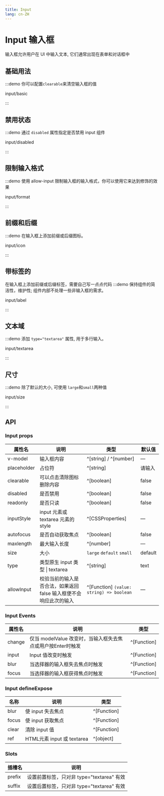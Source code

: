 ```yaml
---
title: Input
lang: cn-ZH
---
```


# Input 输入框

输入框允许用户在 UI 中输入文本, 它们通常出现在表单和对话框中

## 基础用法

:::demo 你可以配置`clearable`来清空输入框的值

input/basic

:::

## 禁用状态

:::demo 通过 `disabled` 属性指定是否禁用 input 组件

input/disabled

:::

## 限制输入格式

:::demo 使用 allow-input 限制输入框的输入格式，你可以使用它来达到修饰的效果

input/format

:::

## 前缀和后缀

:::demo 在输入框上添加前缀或后缀图标。

input/icon

:::

## 带标签的

在输入框上添加前缀或后缀标签，需要自己写一点点代码
:::demo 保持组件的简洁性，维护性; 组件内部不处理一些非输入框的需求。

input/label

:::

## 文本域

:::demo 添加 `type="textarea"` 属性, 用于多行输入。

input/textarea

:::

## 尺寸

:::demo 除了默认的大小, 可使用 `large`和`small`两种值

input/size

:::

## API

### Input props

| 属性名      | 说明                                                              | 类型                                     | 默认值  |
| ----------- | ----------------------------------------------------------------- | ---------------------------------------- | ------- |
| v-model     | 输入框内容                                                        | ^[string] / ^[number]                    | —       |
| placeholder | 占位符                                                            | ^[string]                                | 请输入  |
| clearable   | 可以点击清除图标删除内容                                          | ^[boolean]                               | false   |
| disabled    | 是否禁用                                                          | ^[boolean]                               | false   |
| readonly    | 是否只读                                                          | ^[boolean]                               | false   |
| inputStyle  | input 元素或 textarea 元素的 style                                | ^[CSSProperties]                         | —       |
| autofocus   | 是否自动获取焦点                                                  | ^[boolean]                               | false   |
| maxlength   | 最大输入长度                                                      | ^[number]                                | —       |
| size        | 大小                                                              | `large` `default` `small`                | default |
| type        | 类型原生 input 类型 \| textarea                                   | ^[string]                                | text    |
| allowInput  | 校验当前的输入是否合法，如果返回 false 输入框便不会响应此次的输入 | ^[Function] `(value: string) => boolean` | —       |

### Input Events

| 属性名 | 说明                                                        | 类型        |
| ------ | ----------------------------------------------------------- | ----------- |
| change | 仅当 modelValue 改变时，当输入框失去焦点或用户按Enter时触发 | ^[Function] |
| input  | Input 值改变时触发                                          | ^[Function] |
| blur   | 当选择器的输入框失去焦点时触发                              | ^[Function] |
| focus  | 当选择器的输入框获得焦点时触发                              | ^[Function] |

### Input defineExpose

| 名称  | 说明                       | 类型        |
| ----- | -------------------------- | ----------- |
| blur  | 使 input 失去焦点          | ^[Function] |
| focus | 使 input 获取焦点          | ^[Function] |
| clear | 清除 input 值              | ^[Function] |
| ref   | HTML元素 input 或 textarea | ^[object]   |

### Slots

| 插槽名 | 说明                                      |
| ------ | ----------------------------------------- |
| prefix | 设置前置标签，只对非 type="textarea" 有效 |
| suffix | 设置后置标签，只对非 type="textarea" 有效 |
